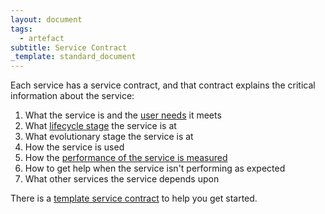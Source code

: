```yaml
---
layout: document
tags:
  - artefact
subtitle: Service Contract
_template: standard_document
---
```


Each service has a service contract, and that contract explains the critical information about the service:

1. What the service is and the [user needs](/user-needs) it meets
2. What [lifecycle stage](/lifecycle) the service is at
3. What evolutionary stage the service is at
4. How the service is used
5. How the [performance of the service is measured](/measuring-service-performance/)
6. How to get help when the service isn't performing as expected
7. What other services the service depends upon

There is a [template service contract](/service-contract-template) to help you get started.
